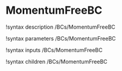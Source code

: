 # MomentumFreeBC

!syntax description /BCs/MomentumFreeBC

!syntax parameters /BCs/MomentumFreeBC

!syntax inputs /BCs/MomentumFreeBC

!syntax children /BCs/MomentumFreeBC
